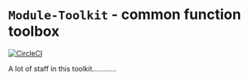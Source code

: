 # `Module-Toolkit`  - common function toolbox

[![CircleCI](https://circleci.com/gh/watchout-tw/module-toolkit/tree/master.svg?style=svg)](https://circleci.com/gh/watchout-tw/module-toolkit/tree/master)


A lot of staff in this toolkit............
